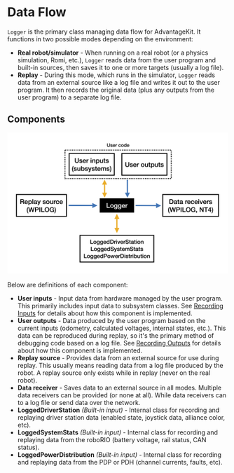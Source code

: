 # Data Flow

`Logger` is the primary class managing data flow for AdvantageKit. It functions in two possible modes depending on the environment:

- **Real robot/simulator** - When running on a real robot (or a physics simulation, Romi, etc.), `Logger` reads data from the user program and built-in sources, then saves it to one or more targets (usually a log file).
- **Replay** - During this mode, which runs in the simulator, `Logger` reads data from an external source like a log file and writes it out to the user program. It then records the original data (plus any outputs from the user program) to a separate log file.

## Components

![Diagram of data flow](img/data-flow.png)

Below are definitions of each component:

- **User inputs** - Input data from hardware managed by the user program. This primarily includes input data to subsystem classes. See [Recording Inputs](RECORDING-INPUTS.md) for details about how this component is implemented.
- **User outputs** - Data produced by the user program based on the current inputs (odometry, calculated voltages, internal states, etc.). This data can be reproduced during replay, so it's the primary method of debugging code based on a log file. See [Recording Outputs](RECORDING-OUTPUTS.md) for details about how this component is implemented.
- **Replay source** - Provides data from an external source for use during replay. This usually means reading data from a log file produced by the robot. A replay source only exists while in replay (never on the real robot).
- **Data receiver** - Saves data to an external source in all modes. Multiple data receivers can be provided (or none at all). While data receivers can to a log file or send data over the network.
- **LoggedDriverStation** _(Built-in input)_ - Internal class for recording and replaying driver station data (enabled state, joystick data, alliance color, etc).
- **LoggedSystemStats** _(Built-in input)_ - Internal class for recording and replaying data from the roboRIO (battery voltage, rail status, CAN status).
- **LoggedPowerDistribution** _(Built-in input)_ - Internal class for recording and replaying data from the PDP or PDH (channel currents, faults, etc).
